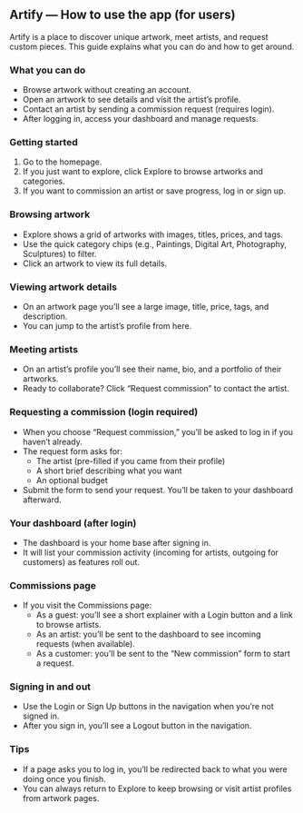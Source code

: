 ## Artify — How to use the app (for users)

Artify is a place to discover unique artwork, meet artists, and request custom pieces.
This guide explains what you can do and how to get around.

### What you can do
- Browse artwork without creating an account.
- Open an artwork to see details and visit the artist’s profile.
- Contact an artist by sending a commission request (requires login).
- After logging in, access your dashboard and manage requests.

### Getting started
1) Go to the homepage.
2) If you just want to explore, click Explore to browse artworks and categories.
3) If you want to commission an artist or save progress, log in or sign up.

### Browsing artwork
- Explore shows a grid of artworks with images, titles, prices, and tags.
- Use the quick category chips (e.g., Paintings, Digital Art, Photography, Sculptures) to filter.
- Click an artwork to view its full details.

### Viewing artwork details
- On an artwork page you’ll see a large image, title, price, tags, and description.
- You can jump to the artist’s profile from here.

### Meeting artists
- On an artist’s profile you’ll see their name, bio, and a portfolio of their artworks.
- Ready to collaborate? Click “Request commission” to contact the artist.

### Requesting a commission (login required)
- When you choose “Request commission,” you’ll be asked to log in if you haven’t already.
- The request form asks for:
  - The artist (pre-filled if you came from their profile)
  - A short brief describing what you want
  - An optional budget
- Submit the form to send your request. You’ll be taken to your dashboard afterward.

### Your dashboard (after login)
- The dashboard is your home base after signing in.
- It will list your commission activity (incoming for artists, outgoing for customers) as features roll out.

### Commissions page
- If you visit the Commissions page:
  - As a guest: you’ll see a short explainer with a Login button and a link to browse artists.
  - As an artist: you’ll be sent to the dashboard to see incoming requests (when available).
  - As a customer: you’ll be sent to the “New commission” form to start a request.

### Signing in and out
- Use the Login or Sign Up buttons in the navigation when you’re not signed in.
- After you sign in, you’ll see a Logout button in the navigation.

### Tips
- If a page asks you to log in, you’ll be redirected back to what you were doing once you finish.
- You can always return to Explore to keep browsing or visit artist profiles from artwork pages.


